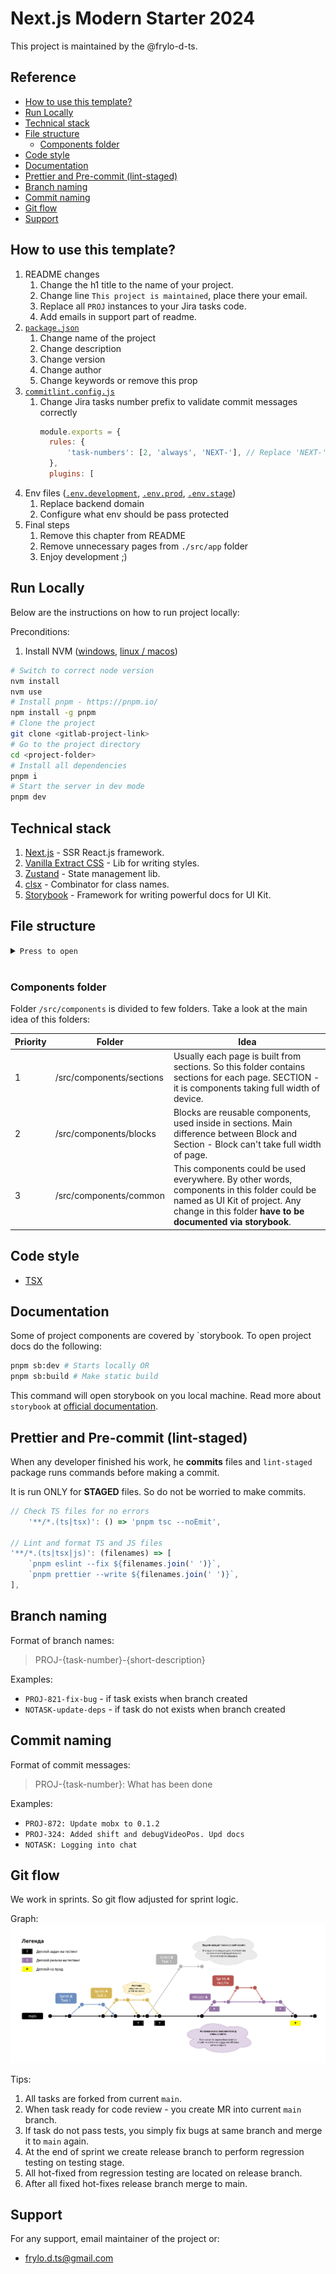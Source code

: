 # Next.js Modern Starter 2024

This project is maintained by the @frylo-d-ts.

## Reference <!-- omit from toc -->

- [How to use this template?](#how-to-use-this-template)
- [Run Locally](#run-locally)
- [Technical stack](#technical-stack)
- [File structure](#file-structure)
	- [Components folder](#components-folder)
- [Code style](#code-style)
- [Documentation](#documentation)
- [Prettier and Pre-commit (lint-staged)](#prettier-and-pre-commit-lint-staged)
- [Branch naming](#branch-naming)
- [Commit naming](#commit-naming)
- [Git flow](#git-flow)
- [Support](#support)

## How to use this template?

1. README changes
   1. Change the h1 title to the name of your project.
   2. Change line `This project is maintained`, place there your email.
   3. Replace all `PROJ` instances to your Jira tasks code.
   4. Add emails in support part of readme.
2. [`package.json`](./package.json)
   1. Change name of the project
   2. Change description
   3. Change version
   4. Change author
   5. Change keywords or remove this prop
3. [`commitlint.config.js`](./commitlint.config.js)
   1. Change Jira tasks number prefix to validate commit messages correctly
      ```js
	  module.exports = {
		rules: {
			'task-numbers': [2, 'always', 'NEXT-'], // Replace 'NEXT-' with your Jira task prefix
		},
		plugins: [
	  ```
4. Env files ([`.env.development`](./.env.development), [`.env.prod`](./.env.prod), [`.env.stage`](./.env.stage))
   1. Replace backend domain
   2. Configure what env should be pass protected
5. Final steps
   1. Remove this chapter from README
   2. Remove unnecessary pages from `./src/app` folder
   3. Enjoy development ;)

## Run Locally

Below are the instructions on how to run project locally:

Preconditions:
1. Install NVM ([windows](https://github.com/coreybutler/nvm-windows), [linux / macos](https://github.com/nvm-sh/nvm))

```bash
# Switch to correct node version
nvm install
nvm use
# Install pnpm - https://pnpm.io/
npm install -g pnpm
# Clone the project
git clone <gitlab-project-link>
# Go to the project directory
cd <project-folder>
# Install all dependencies
pnpm i
# Start the server in dev mode
pnpm dev
```

## Technical stack

1. [Next.js](https://nextjs.org/) - SSR React.js framework.
2. [Vanilla Extract CSS](https://vanilla-extract.style/) - Lib for writing styles.
3. [Zustand](https://zustand-demo.pmnd.rs/) - State management lib.
4. [clsx](https://www.npmjs.com/package/clsx) - Combinator for class names.
5. [Storybook](https://storybook.js.org/) - Framework for writing powerful docs for UI Kit.

## File structure

<details><summary><code>Press to open</code></summary>

```
.
├── .husky                         Contains tasks for precommit
├── .vscode                        All required plugins are stored here as recommendations
├── @types                         Global types
├── src                            Folder with all sources
│   ├── app                            Folder defining routing of app
│   ├── assets                         Folder with assets, could be imported from code
│   ├── components                     Check "Components folder" chapter
│   │   ├── blocks                         Check "Components folder" chapter
│   │   ├── common                         Check "Components folder" chapter
│   │   └── sections                       Check "Components folder" chapter
│   ├── stores                         Folders with all zustand stores
│   ├── styles                         Folders with all basic vanilla-extract/css styles
│   ├── constants                      Project constants
├── next.config.js                 Config for NextJS
├── next-env.d.ts                  Typing config for NextJS
├── out                            Folder with build
├── package.json                   Yarn package list and config
├── public                         Static files
│   ├── favicon.ico                    Favicon of site
│   └── fonts                          Folder with all fonts
└── README.md                      You are here
```

</details>
<br>

### Components folder

Folder `/src/components` is divided to few folders. Take a look at the main idea of this folders:

| Priority | Folder               | Idea                                                                                                                                                                                                        |
| -------- | -------------------- | ----------------------------------------------------------------------------------------------------------------------------------------------------------------------------------------------------------- |
| 1        | /src/components/sections | Usually each page is built from sections. So this folder contains sections for each page. SECTION - it is components taking full width of device.                                                           |
| 2        | /src/components/blocks   | Blocks are reusable components, used inside in sections. Main difference between Block and Section - Block can't take full width of page.                                                                   |
| 3        | /src/components/common   | This components could be used everywhere. By other words, components in this folder could be named as UI Kit of project. Any change in this folder **have to be documented via storybook**. |

## Code style

-   [TSX](./README/jsx-codestyle.md)

## Documentation

Some of project components are covered by `storybook. To open project docs do the following:

```bash
pnpm sb:dev # Starts locally OR
pnpm sb:build # Make static build
```

This command will open storybook on you local machine. Read more about `storybook` at [official documentation](https://storybook.js.org/docs/get-started/whats-a-story).

## Prettier and Pre-commit (lint-staged)

When any developer finished his work, he **commits** files and `lint-staged` package runs commands before making a commit.

It is run ONLY for **STAGED** files. So do not be worried to make commits.

```js
// Check TS files for no errors
	'**/*.(ts|tsx)': () => 'pnpm tsc --noEmit',

// Lint and format TS and JS files
'**/*.(ts|tsx|js)': (filenames) => [
    `pnpm eslint --fix ${filenames.join(' ')}`,
    `pnpm prettier --write ${filenames.join(' ')}`,
],
```

## Branch naming

Format of branch names:

> PROJ-{task-number}-{short-description}

Examples:

-   `PROJ-821-fix-bug` - if task exists when branch created
-   `NOTASK-update-deps` - if task do not exists when branch created

## Commit naming

Format of commit messages:

> PROJ-{task-number}: What has been done

Examples:

-   `PROJ-872: Update mobx to 0.1.2`
-   `PROJ-324: Added shift and debugVideoPos. Upd docs`
-   `NOTASK: Logging into chat`

## Git flow

We work in sprints. So git flow adjusted for sprint logic.

Graph:
![git graph](README/git-hub-release-flow.png)

Tips:

1. All tasks are forked from current `main`.
2. When task ready for code review - you create MR into current `main` branch.
3. If task do not pass tests, you simply fix bugs at same branch and merge it to `main` again.
4. At the end of sprint we create release branch to perform regression testing on testing stage.
5. All hot-fixed from regression testing are located on release branch.
6. After all fixed hot-fixes release branch merge to main.

## Support

For any support, email maintainer of the project or:

- frylo.d.ts@gmail.com

